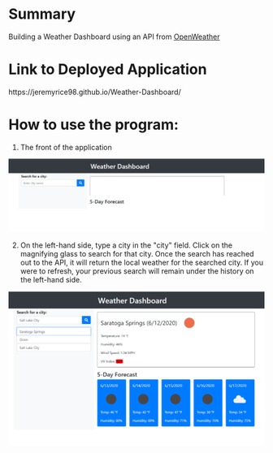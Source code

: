 <div>
<h1>Summary</h1>
<p>Building a Weather Dashboard using an API from <a href="https://openweathermap.org/">OpenWeather</a></p>
</div>

<div>
<h1>Link to Deployed Application</h1>
https://jeremyrice98.github.io/Weather-Dashboard/
</div>

<div>
<h1>How to use the program:</h1>

1. The front of the application
<img src="./assets/images/image 1.png">

2. On the left-hand side, type a city in the "city" field.  Click on the magnifying glass to search for that city. Once the search has reached out to the API, it will return the local weather for the searched city.   If you were to refresh, your previous search will remain under the history on the left-hand side. 
<img src="./assets/images/image 2.png">

</div>

